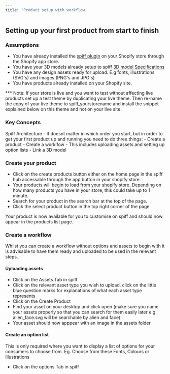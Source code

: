 ```yaml
---
title: 'Product setup with workflow'
---
```


## Setting up your first product from start to finish

### Assumptions 
- You have already installed the [spiff plugin](https://apps.shopify.com/spiff-connect) on your Shopify store through the Shopify app store.
- You have your 3D models already setup to spiff [3D model Specifications](https://help.spiff.com.au/spiff-concepts/product-displays/3d-model-asset-request)
- You have any design assets ready for upload. E.g fonts, illustrations (SVG's) and images (PNG's and JPG's) 
- You have products already installed on your Shopify site. 

*** Note: If your store is live and you want to test without affecting live products set up a test theme by duplicating your live theme. Then re-name the copy of your live theme to spiff_yourstorename and install the snippet explained below on this theme and not on your live site. 

### Key Concepts 
Spiff Architecture - It doesnt matter in which order you start, but in order to get your first product up and running you need to do three things:
     - Create a product 
     - Create a worklfow - This includes uploading assets and setting up option lists 
     - Link a 3D model  

### Create your product

- Click on the create products button either on the home page in the spiff hub accessable through the app button in your shopify store. 
- Your products will begin to load from your shopify store. Depending on how many products you have in your store, this could take up to 1 minute. 
- Search for your product in the search bar at the top of the page.
- Click the select product button in the top right corner of the page

Your product is now available for you to customise on spiff and should now appear in the products list page. 


### Create a workflow
Whilst you can create a workflow without options and assets to begin with it is advisable to have them ready and uploaded to be used in the relevant steps. 

#### Uploading assets
- Click on the Assets Tab in spiff 
- Click on the relevant asset type you wish to upload. click on the little blue question marks for explanations of what each asset type represents
- Click on the Create Product
- Find your asset on your desktop and click open (make sure you name your assets properly so that you can search for them easily later e.g. alien_face.svg will be searchable by alien and face) 
- Your asset should now apppear with an image in the assets folder

#### Create an option list
This is only required where you want to display a list of options for your consumers to choose from. Eg. Choose from these Fonts, Colours or Illustrations  
- Click on the options Tab in spiff

